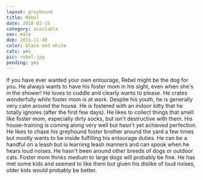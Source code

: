 ```yaml
---
layout: greyhound
title: Rebel
date: 2018-02-15
category: available
sex: male
dob: 2015-11-30
color: black and white
cats: yes
pic: rebel.jpg
pending: yes
---
```

If you have ever wanted your own entourage, Rebel might be the dog for you. He always wants to have his foster mom in his sight, even when she's in the shower! He loves to cuddle and clearly wants to please. He crates wonderfully while foster mom is at work. Despite his youth, he is generally very calm around the house. He is fostered with an indoor kitty that he totally ignores (after the first few days). He likes to collect things that smell like foster mom, especially dirty socks, but isn't destructive with them.  His house-training is coming along very well but hasn't yet achieved perfection. He likes to chase his greyhound foster brother around the yard a few times but mostly wants to be inside fulfilling his entourage duties. He can be a handful on a leash but is learning leash manners and can spook when he hears loud noises.  He hasn't been around other breeds of dogs or outdoor cats. Foster mom thinks medium to large dogs will probably be fine.  He has met some kids and seemed to like them but given his dislike of loud noises, older kids would probably be better. 
